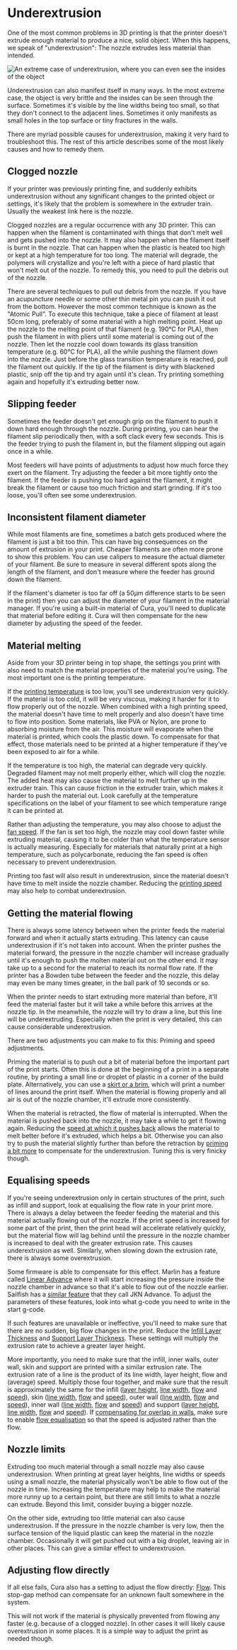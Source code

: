 Underextrusion
====
One of the most common problems in 3D printing is that the printer doesn't extrude enough material to produce a nice, solid object. When this happens, we speak of "underextrusion": The nozzle extrudes less material than intended.

![An extreme case of underextrusion, where you can even see the insides of the object](../images/underextrusion.jpg)

Underextrusion can also manifest itself in many ways. In the most extreme case, the object is very brittle and the insides can be seen through the surface. Sometimes it's visible by the line widths being too small, so that they don't connect to the adjacent lines. Sometimes it only manifests as small holes in the top surface or tiny fractures in the walls.

There are myriad possible causes for underextrusion, making it very hard to troubleshoot this. The rest of this article describes some of the most likely causes and how to remedy them.

Clogged nozzle
----
If your printer was previously printing fine, and suddenly exhibits underextrusion without any significant changes to the printed object or settings, it's likely that the problem is somewhere in the extruder train. Usually the weakest link here is the nozzle.

Clogged nozzles are a regular occurrence with any 3D printer. This can happen when the filament is contaminated with things that don't melt well and gets pushed into the nozzle. It may also happen when the filament itself is burnt in the nozzle. That can happen when the plastic is heated too high or kept at a high temperature for too long. The material will degrade, the polymers will crystallize and you're left with a piece of hard plastic that won't melt out of the nozzle. To remedy this, you need to pull the debris out of the nozzle.

There are several techniques to pull out debris from the nozzle. If you have an acupuncture needle or some other thin metal pin you can push it out from the bottom. However the most common technique is known as the "Atomic Pull". To execute this technique, take a piece of filament at least 50cm long, preferably of some material with a high melting point. Heat up the nozzle to the melting point of that filament (e.g. 190°C for PLA), then push the filament in with pliers until some material is coming out of the nozzle. Then let the nozzle cool down towards its glass transition temperature (e.g. 60°C for PLA), all the while pushing the filament down into the nozzle. Just before the glass transition temperature is reached, pull the filament out quickly. If the tip of the filament is dirty with blackened plastic, snip off the tip and try again until it's clean. Try printing something again and hopefully it's extruding better now.

Slipping feeder
----
Sometimes the feeder doesn't get enough grip on the filament to push it down hard enough through the nozzle. During printing, you can hear the filament slip periodically then, with a soft clack every few seconds. This is the feeder trying to push the filament in, but the filament slipping out again once in a while.

Most feeders will have points of adjustments to adjust how much force they exert on the filament. Try adjusting the feeder a bit more tightly onto the filament. If the feeder is pushing too hard against the filament, it might break the filament or cause too much friction and start grinding. If it's too loose, you'll often see some underextrusion.

Inconsistent filament diameter
----
While most filaments are fine, sometimes a batch gets produced where the filament is just a bit too thin. This can have big consequences on the amount of extrusion in your print. Cheaper filaments are often more prone to show this problem. You can use calipers to measure the actual diameter of your filament. Be sure to measure in several different spots along the length of the filament, and don't measure where the feeder has ground down the filament.

If the filament's diameter is too far off (a 50μm difference starts to be seen in the print) then you can adjust the diameter of your filament in the material manager. If you're using a built-in material of Cura, you'll need to duplicate that material before editing it. Cura will then compensate for the new diameter by adjusting the speed of the feeder.

Material melting
----
Aside from your 3D printer being in top shape, the settings you print with also need to match the material properties of the material you're using. The most important one is the printing temperature.

If the [printing temperature](../material/material_print_temperature.md) is too low, you'll see underextrusion very quickly. If the material is too cold, it will be very viscous, making it harder for it to flow properly out of the nozzle. When combined with a high printing speed, the material doesn't have time to melt properly and also doesn't have time to flow into position. Some materials, like PVA or Nylon, are prone to absorbing moisture from the air. This moisture will evaporate when the material is printed, which cools the plastic down. To compensate for that effect, those materials need to be printed at a higher temperature if they've been exposed to air for a while.

If the temperature is too high, the material can degrade very quickly. Degraded filament may not melt properly either, which will clog the nozzle. The added heat may also cause the material to melt further up in the extruder train. This can cause friction in the extruder train, which makes it harder to push the material out. Look carefully at the temperature specifications on the label of your filament to see which temperature range it can be printed at.

Rather than adjusting the temperature, you may also choose to adjust the [fan speed](../cooling/cool_fan_speed.md). If the fan is set too high, the nozzle may cool down faster while extruding material, causing it to be colder than what the temperature sensor is actually measuring. Especially for materials that naturally print at a high temperature, such as polycarbonate, reducing the fan speed is often necessary to prevent underextrusion.

Printing too fast will also result in underextrusion, since the material doesn't have time to melt inside the nozzle chamber. Reducing the [printing speed](../speed/speed_print.md) may also help to combat underextrusion.

Getting the material flowing
----
There is always some latency between when the printer feeds the material forward and when it actually starts extruding. This latency can cause underextrusion if it's not taken into account. When the printer pushes the material forward, the pressure in the nozzle chamber will increase gradually until it's enough to push the molten material out on the other end. It may take up to a second for the material to reach its normal flow rate. If the printer has a Bowden tube between the feeder and the nozzle, this delay may even be many times greater, in the ball park of 10 seconds or so.

When the printer needs to start extruding more material than before, it'll feed the material faster but it will take a while before this arrives at the nozzle tip. In the meanwhile, the nozzle will try to draw a line, but this line will be underextruding. Especially when the print is very detailed, this can cause considerable underextrusion.

There are two adjustments you can make to fix this: Priming and speed adjustments.

Priming the material is to push out a bit of material before the important part of the print starts. Often this is done at the beginning of a print in a separate routine, by printing a small line or droplet of plastic in a corner of the build plate. Alternatively, you can use a [skirt or a brim](../platform_adhesion/adhesion_type.md), which will print a number of lines around the print itself. When the material is flowing properly and all air is out of the nozzle chamber, it'll extrude more consistently.

When the material is retracted, the flow of material is interrupted. When the material is pushed back into the nozzle, it may take a while to get it flowing again. Reducing the [speed at which it pushes back](../travel/retraction_prime_speed.md) allows the material to melt better before it's extruded, which helps a bit. Otherwise you can also try to push the material slightly further than before the retraction by [priming a bit more](../travel/retraction_extra_prime_amount.md) to compensate for the underextrusion. Tuning this is very finicky though.

Equalising speeds
----
If you're seeing underextrusion only in certain structures of the print, such as infill and support, look at equalising the flow rate in your print more. There is always a delay between the feeder feeding the material and this material actually flowing out of the nozzle. If the print speed is increased for some part of the print, then the print head will accelerate relatively quickly, but the material flow will lag behind until the pressure in the nozzle chamber is increased to deal with the greater extrusion rate. This causes underextrusion as well. Similarly, when slowing down the extrusion rate, there is always some overextrusion.

Some firmware is able to compensate for this effect. Marlin has a feature called [Linear Advance](http://marlinfw.org/docs/features/lin_advance.html) where it will start increasing the pressure inside the nozzle chamber in advance so that it's able to flow out of the nozzle earlier. Sailfish has a [similar feature](https://www.sailfishfirmware.com/doc/tuning-jkn-advance.html) that they call JKN Advance. To adjust the parameters of these features, look into what g-code you need to write in the start g-code.

If such features are unavailable or ineffective, you'll need to make sure that there are no sudden, big flow changes in the print. Reduce the [Infill Layer Thickness](../infill/infill_sparse_thickness.md) and [Support Layer Thickness](../support/support_infill_sparse_thickness.md). These settings will multiply the extrusion rate to achieve a greater layer height.

More importantly, you need to make sure that the infill, inner walls, outer wall, skin and support are printed with a similar extrusion rate. The extrusion rate of a line is the product of its line width, layer height, flow and (average) speed. Multiply those four together, and make sure that the result is approximately the same for the infill ([layer height](../infill/infill_sparse_thickness.md), [line width](../resolution/infill_line_width.md), [flow](../material/infill_material_flow.md) and [speed](../speed/speed_infill.md)), skin ([line width](../resolution/skin_line_width.md), [flow](../material/skin_material_flow.md) and [speed](../speed/speed_topbottom.md)), outer wall ([line width](../resolution/wall_line_width_0.md), [flow](../material/wall_0_material_flow.md) and [speed](../speed/speed_wall_0.md)), inner wall ([line width](../resolution/wall_line_width_x.md), [flow](../material/wall_x_material_flow.md) and [speed](../speed/speed_wall_x.md)) and support ([layer height](../support/support_infill_sparse_thickness.md), [line width](../resolution/support_line_width.md), [flow](../material/support_material_flow.md) and [speed](../speed/speed_support.md)). If [compensating for overlap in walls](../shell/travel_compensate_overlapping_walls_enabled.md), make sure to enable [flow equalisation](../speed/speed_equalize_flow_enabled.md) so that the speed is adjusted rather than the flow.

Nozzle limits
----
Extruding too much material through a small nozzle may also cause underextrusion. When printing at great layer heights, line widths or speeds using a small nozzle, the material physically won't be able to flow out of the nozzle in time. Increasing the temperature may help to make the material more runny up to a certain point, but there are still limits to what a nozzle can extrude. Beyond this limit, consider buying a bigger nozzle.

On the other side, extruding too little material can also cause underextrusion. If the pressure in the nozzle chamber is very low, then the surface tension of the liquid plastic can keep the material in the nozzle chamber. Occasionally it will get pushed out with a big droplet, leaving air in other places. This can give a similar effect to underextrusion.

Adjusting flow directly
----
If all else fails, Cura also has a setting to adjust the flow directly: [Flow](../material/material_flow.md). This stop-gap method can compensate for an unknown fault somewhere in the system.

This will not work if the material is physically prevented from flowing any faster (e.g. because of a clogged nozzle). In other cases it will likely cause overextrusion in some places. It is a simple way to adjust the print as needed though.